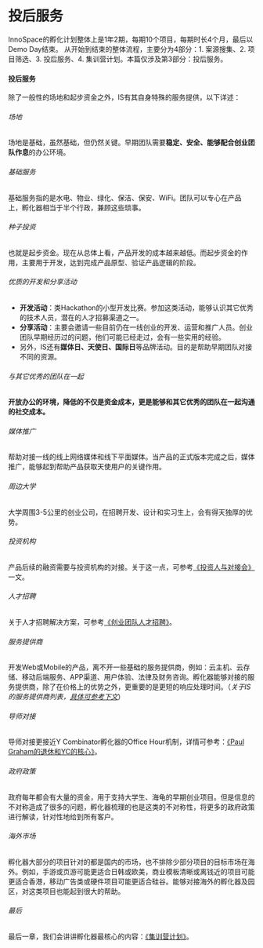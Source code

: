 # 投后服务

InnoSpace的孵化计划整体上是1年2期，每期10个项目，每期时长4个月，最后以Demo Day结束。
从开始到结束的整体流程，主要分为4部分：1. 案源搜集、2.  项目筛选、3. 投后服务、4. 集训营计划。本篇仅涉及第3部分：投后服务。

#### 投后服务
除了一般性的场地和起步资金之外，IS有其自身特殊的服务提供，以下详述：

###### 场地
场地是基础，虽然基础，但仍然关键。早期团队需要**稳定、安全、能够配合创业团队作息**的办公环境。

###### 基础服务
基础服务指的是水电、物业、绿化、保洁、保安、WiFi。团队可以专心在产品上，孵化器相当于半个行政，兼顾这些琐事。

###### 种子投资
也就是起步资金。现在从总体上看，产品开发的成本越来越低。而起步资金的作用，主要用于开发，达到完成产品原型、验证产品逻辑的阶段。

###### 优质的开发和分享活动
- **开发活动**：类Hackathon的小型开发比赛。参加这类活动，能够认识其它优秀的技术人员，潜在的人才招募渠道之一。
- **分享活动**：主要会邀请一些目前仍在一线创业的开发、运营和推广人员。创业团队早期经历过的问题，他们可能已经走过，会有一些实用的经验。
- 另外，IS还有**媒体日、天使日、国际日**等品牌活动。目的是帮助早期团队对接不同的资源。

###### 与其它优秀的团队在一起
**开放办公的环境，降低的不仅是资金成本，更是能够和其它优秀的团队在一起沟通的社交成本。**

###### 媒体推广
帮助对接一线的线上网络媒体和线下平面媒体。当产品的正式版本完成之后，媒体推广，能够起到帮助产品获取天使用户的关键作用。

###### 周边大学
大学周围3-5公里的创业公司，在招聘开发、设计和实习生上，会有得天独厚的优势。

###### 投资机构
产品后续的融资需要与投资机构的对接。关于这一点，可参考[《投资人与对接会》](http://jianshu.io/p/c8a6746568a3)一文。

###### 人才招聘
关于人才招聘解决方案，可参考[《创业团队人才招聘》](http://jianshu.io/p/bf903d7650a6)。

###### 服务提供商
开发Web或Mobile的产品，离不开一些基础的服务提供商，例如：云主机、云存储、移动后端服务、APP渠道、用户体验、法律及财务咨询。孵化器能够对接的服务提供商，除了在价格上的优势之外，更重要的是更短的响应处理时间。（*关于IS的服务提供商列表，[具体可参考下文](http://jianshu.io/p/8d7a63b83b26)*）

###### 导师对接
导师对接更接近Y Combinator孵化器的Office Hour机制，详情可参考：[《Paul Graham的退休和YC的核心》](http://jianshu.io/p/2a3994d69f2c)。

###### 政府政策
政府每年都会有大量的资金，用于支持大学生、海龟的早期创业项目。但是信息的不对称造成了很多的问题，孵化器梳理的也是这类的不对称性，将更多的政府政策进行解读，针对性地给到所有客户。

###### 海外市场
孵化器大部分的项目针对的都是国内的市场，也不排除少部分项目的目标市场在海外。例如，手游或页游可能更适合日韩或欧美，商业模板清晰或离钱近的项目可能更适合香港，移动广告类或硬件项目可能更适合硅谷。能够对接海外的孵化器及园区，对这类项目也能起到很大的帮助。

###### 最后
最后一章，我们会讲讲孵化器最核心的内容：[《集训营计划》](http://jianshu.io/p/01e5668bee08)。
